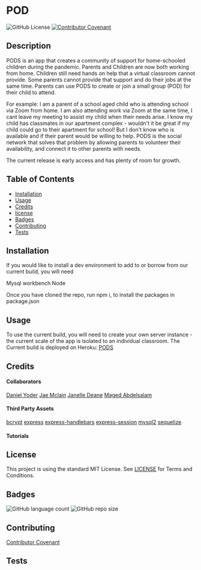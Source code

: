 # POD 
![GitHub License](https://img.shields.io/github/license/Dyoder838/POD)
[![Contributor Covenant](https://img.shields.io/badge/Contributor%20Covenant-v2.0%20adopted-ff69b4.svg)](code_of_conduct.md)
                                                                                            
## Description
        
PODS is an app that creates a community of support for home-schooled children during the pandemic. 
Parents and Children are now both working from home. Children still need hands on help that a virtual classroom cannot provide. Some parents cannot provide that support and do their jobs at the same time.
Parents can use PODS to create or join a small group (POD) for their child to attend. 

For example: I am a parent of a school aged child who is attending school via Zoom from home. I am also attending work via Zoom at the same time, I cant leave my meeting to assist my child when their needs arise. 
I know my child has classmates in our apartment complex - wouldn't it be great if my child could go to their apartment for school! But I don't know who is available and if their parent would be willing to help. 
PODS is the social network that solves that problem by allowing parents to volunteer their availability, and connect it to other parents with needs. 

The current release is early access and has plenty of room for growth. 

            
## Table of Contents

- [Installation](#Installation)
- [Usage](#Usage)
- [Credits](#credits)
- [license](#license)
- [Badges](#Badges)
- [Contributing](#Contributing)
- [Tests](#Tests)
            
            
## Installation

If you would like to install a dev environment to add to or borrow from our current build, you will need

Mysql workbench 
Node

Once you have cloned the repo, run npm i, to install the packages in package.json
        

## Usage 
        
To use the current build, you will need to create your own server instance - the current scale of the app is isolated to an individual classroom. 
The Current build is deployed on Heroku: [PODS](https://boiling-beach-31279.herokuapp.com/)
            


            
## Credits

#### Collaborators
            
 [Daniel Yoder](https://github.com/dyoder838)
 [Jae Mclain](https://github.com/jaemclain)
 [Janelle Deane](https://github.com/janelle-deane)
 [Maged Abdelsalam](https://github.com/magedabdelsalam)

#### Third Party Assets
[bcrypt](https://www.npmjs.com/package/bcrypt)
[express](https://www.npmjs.com/package/express)
[express-handlebars](https://www.npmjs.com/package/express-handlebars)
[express-session](https://www.npmjs.com/package/express-session)
[mysql2](https://www.npmjs.com/package/mysql2)
[sequelize](https://www.npmjs.com/package/sequelize)

#### Tutorials 
            


            
## License

This project is using the standard MIT License. See [LICENSE](.LICENSE) for Terms and Conditions.


## Badges

![GitHub language count](https://img.shields.io/github/languages/count/Dyoder838/POD)
![GitHub repo size](https://img.shields.io/github/repo-size/Dyoder838/POD)

            
## Contributing

[Contributor Covenant](.CODE_OF_CONDUCT.md)
            
            
## Tests

